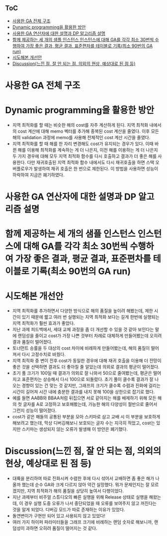## ToC
- [사용한 GA 전체 구조](#사용한-ga-전체-구조)
- [Dynamic programming을 활용한 방안](#dynamic-programming을-활용한-방안)
- [사용한 GA 연산자에 대한 설명과 DP 알고리즘 설명](#사용한-ga-연산자에-대한-설명과-dp-알고리즘-설명)
- [함께 제공하는 세 개의 샘플 인스턴스 인스턴스에 대해 GA를 각각 최소 30번씩 수행하여 가장 좋은 결과, 평균 결과, 표준편차를 테이블로 기록(최소 90번의 GA run)](#함께-제공하는-세-개의-샘플-인스턴스-인스턴스에-대해-ga를-각각-최소-30번씩-수행하여-가장-좋은-결과-평균-결과-표준편차를-테이블로-기록최소-90번의-ga-run)
- [시도해본 개선안](#시도해본-개선안)
- [Discussion(느낀 점, 잘 안 되는 점, 의외의 현상, 예상대로 된 점 등)](#discussion느낀-점-잘-안-되는-점-의외의-현상-예상대로-된-점-등)

# 사용한 GA 전체 구조


# Dynamic programming을 활용한 방안
* 지역 최적화를 할 때는 비슷한 해의 cost를 자주 계산하게 된다. 지역 최적화 내에서의 cost 계산에 대해 memo 벡터를 추가해 중복된 cost 계산을 줄였다. 이후 모든 해의 validation 과정에 memo를 사용해 전체적인 cost 계산 시간을 줄였다.
* 지역 최적화를 할 때 해를 한 자리 변경해도 cost가 유지되는 경우가 있다. 이때 바뀐 해를 이용해 최적화를 계속하는 게 더 나은지, 이전 해를 이용하는 게 더 나은지 두 가지 경우에 대해 모두 지역 최적화 함수를 다시 호출하고 결과가 더 좋은 해를 사용한다. 다만 재귀호출된 지역 최적화 함수 내에서도 다시 재귀호출을 하면 스택 오버플로우가 발생하여 재귀 호출은 한 번으로 제한된다. 이 방법을 사용하면 성능이 하락하여 지금은 폐기하였다.

# 사용한 GA 연산자에 대한 설명과 DP 알고리즘 설명


# 함께 제공하는 세 개의 샘플 인스턴스 인스턴스에 대해 GA를 각각 최소 30번씩 수행하여 가장 좋은 결과, 평균 결과, 표준편차를 테이블로 기록(최소 90번의 GA run)


# 시도해본 개선안
* 지역 최적화를 추가하면서 다양한 방식으로 해의 품질을 높이려 해봤는데, 제한 시간이 있기 때문에 짧고 여러 번 실행되는 지역 최적화 보다는 길게 한번에 실행되는 지역 최적화가 훨씬 효과가 좋았다.
* 지난 과제 피드백에서, 세대 교체 과정을 좀 더 개선할 수 있을 것 같아 보인다는 말에 랜덤성을 줄이고 cost가 가장 나쁜 것부터 차례로 대체하게 만들어봤는데 오히려 결과 품질이 떨어졌다.
* 토너먼트 승률을 두 대상의 cost 차이에 비례하게 만들어봤는데, 해의 품질이 떨어져서 다시 고정수치로 바꿨다.
* 지역 최적화 중 변이 전후 cost가 동일한 경우에 대해 재귀 호출을 이용해 더 전망이 좋은 것을 선택하면 결과도 더 좋아질 줄 알았는데 의외로 결과의 평균이 떨어졌다.
* 초기 풀 크기가 100일 때 결과가 의외로 잘 나와서 50으로 줄여봤는데, 평균은 떨어지고 표준편차는 상승해서 다시 100으로 되돌렸다. 초기 풀이 클수록 결과가 잘 나오는 경향이 있는 건 맞는 것 같지만, 그래프의 크기가 클수록 수렴과 진화에 걸리는 시간이 길어져 시간 내에 충분한 결과를 내지 못해 100을 상한으로 잡기로 했다.
* 예를 들면 AABB와 BBAA처럼 뒤집으면 서로 같아지는 해를 배제하기 위해 모든 해의 첫 글자를 A로 고정하고 보호해봤는데, 가능한 해의 다양성이 절반으로 줄어서 그런지 성능이 떨어졌다.
* cost가 같은 해들의 공통된 부분을 모아 스키마로 삼고 교배 시 이 부분을 보호하게 해보려고 했는데, 막상 디버깅해보니 보호되는 글자 수는 지극히 적었고, cost는 있지만 스키마는 생성되지 않는 오류가 발생해 이 방안은 폐기했다.


# Discussion(느낀 점, 잘 안 되는 점, 의외의 현상, 예상대로 된 점 등)
* 대륙을 분리하여 따로 진화시켜 수렴한 후에 다시 섞어서 교배하면 좀 좋은 해가 나올까 했는데 순수 GA와 크게 다르지 않아 약간 실망했다. 뭐가 문제인지는 잘 모르겠지만, 지역 최적화가 해의 품질을 상당히 높여서 다행이었다.
* 지난 과제부터 비주얼 스튜디오의 빠른 실행을 위해 Release 상태로 실행을 해왔는데, 이 경우 실행 도중 오류가 나서 중단되었을 때 오류를 보여주지 않고 꺼진다는 것을 알게 되었다. 디버깅 모드가 따로 존재하는 이유가 있었다.
* 돌연변이가 구현만 되어 있고 사용되지 않고 있었다!
* 여러 가지 하이퍼 파라미터들을 그래프 크기에 비례하는 랜덤 숫자로 해보니까, 랜덤성이 과하면 오히려 품질이 떨어지는 것 같다.